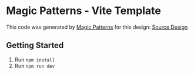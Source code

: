 # Magic Patterns - Vite Template

This code was generated by [Magic Patterns](https://magicpatterns.com) for this design: [Source Design](https://www.magicpatterns.com/c/qdu86rf3aihrn21wpl1xwi)

## Getting Started

1. Run `npm install`
2. Run `npm run dev`
